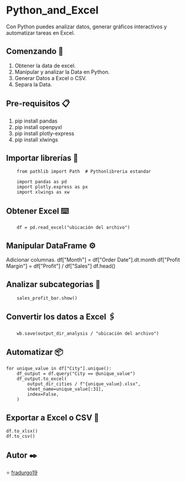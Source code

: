 # Python_and_Excel

Con Python puedes analizar datos, generar gráficos interactivos y automatizar tareas en Excel.

## Comenzando 🚀

1. Obtener la data de excel.
2. Manipular y analizar la Data en Python.
3. Generar Datos a Excel o CSV.
4. Separa la Data.

## Pre-requisitos 📋

1. pip install pandas 
2. pip install openpyxl 
3. pip install plotly-express 
4. pip install xlwings 

## Importar librerías 🔧

        from pathlib import Path  # Pythonlibreria estandar

        import pandas as pd  
        import plotly.express as px 
        import xlwings as xw  

## Obtener Excel ⌨️

        df = pd.read_excel("ubicación del archivo")

## Manipular DataFrame ⚙️

Adicionar columnas.
        df["Month"] = df["Order Date"].dt.month
        df["Profit Margin"] = df["Profit"] / df["Sales"]
        df.head()

## Analizar subcategorias  📖

        sales_profit_bar.show()

## Convertir los datos a Excel 🖇️

        wb.save(output_dir_analysis / "ubicación del archivo")

## Automatizar 📦

    for unique_value in df["City"].unique():
        df_output = df.query("City == @unique_value")
        df_output.to_excel(
            output_dir_cities / f"{unique_value}.xlsx",
            sheet_name=unique_value[:31],
            index=False,
        )
    
## Exportar a Excel o CSV 🔩
    
    df.to_xlsx()
    df.to_csv()
    
## Autor ✒️
    
   ⭐️  [fradurgo19](https://github.com/fradurgo19)
  
